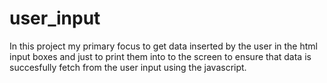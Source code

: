 # user_input

In this project my primary focus to get data inserted by the user in the html input boxes and just to print them into to the screen to ensure that data is succesfully fetch from the user input using the javascript.
